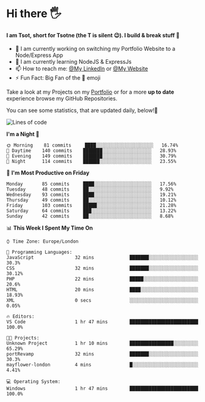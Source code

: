 # Hi there :raised_hand_with_fingers_splayed:
#### I am Tsot, short for Tsotne (the T is silent :wink:). I build & break stuff :space_invader:
- :telescope: I am currently working on switching my Portfolio Website to a Node/Express App
- :seedling: I am currently learning NodeJS & ExpressJs
- :mailbox: How to reach me: [@My LinkedIn](https://www.linkedin.com/in/tsotne-gvadzabia/) or [@My Website](https://tsotnegvadzabia.me/contact)
- :zap: Fun Fact: Big Fan of the :space_invader: emoji

Take a look at my Projects on my [Portfolio](https://tsotnegvadzabia.me/) or for a more **up to date** experience browse my GitHub Repositories.

You can see some statistics, that are updated daily, below!:space_invader:
<!--START_SECTION:waka-->
![Lines of code](https://img.shields.io/badge/From%20Hello%20World%20I%27ve%20Written-1.3%20million%20lines%20of%20code-blue)

**I'm a Night 🦉** 

```text
🌞 Morning    81 commits     ████░░░░░░░░░░░░░░░░░░░░░   16.74% 
🌆 Daytime    140 commits    ███████░░░░░░░░░░░░░░░░░░   28.93% 
🌃 Evening    149 commits    ███████░░░░░░░░░░░░░░░░░░   30.79% 
🌙 Night      114 commits    ██████░░░░░░░░░░░░░░░░░░░   23.55%

```
📅 **I'm Most Productive on Friday** 

```text
Monday       85 commits     ████░░░░░░░░░░░░░░░░░░░░░   17.56% 
Tuesday      48 commits     ██░░░░░░░░░░░░░░░░░░░░░░░   9.92% 
Wednesday    93 commits     ████░░░░░░░░░░░░░░░░░░░░░   19.21% 
Thursday     49 commits     ██░░░░░░░░░░░░░░░░░░░░░░░   10.12% 
Friday       103 commits    █████░░░░░░░░░░░░░░░░░░░░   21.28% 
Saturday     64 commits     ███░░░░░░░░░░░░░░░░░░░░░░   13.22% 
Sunday       42 commits     ██░░░░░░░░░░░░░░░░░░░░░░░   8.68%

```


📊 **This Week I Spent My Time On** 

```text
⌚︎ Time Zone: Europe/London

💬 Programming Languages: 
JavaScript               32 mins             ███████░░░░░░░░░░░░░░░░░░   30.3% 
CSS                      32 mins             ███████░░░░░░░░░░░░░░░░░░   30.12% 
PHP                      22 mins             █████░░░░░░░░░░░░░░░░░░░░   20.6% 
HTML                     20 mins             ████░░░░░░░░░░░░░░░░░░░░░   18.93% 
XML                      0 secs              ░░░░░░░░░░░░░░░░░░░░░░░░░   0.05%

🔥 Editors: 
VS Code                  1 hr 47 mins        █████████████████████████   100.0%

🐱‍💻 Projects: 
Unknown Project          1 hr 10 mins        ████████████████░░░░░░░░░   65.29% 
portRevamp               32 mins             ███████░░░░░░░░░░░░░░░░░░   30.3% 
mayflower-london         4 mins              █░░░░░░░░░░░░░░░░░░░░░░░░   4.41%

💻 Operating System: 
Windows                  1 hr 47 mins        █████████████████████████   100.0%

```


<!--END_SECTION:waka-->
